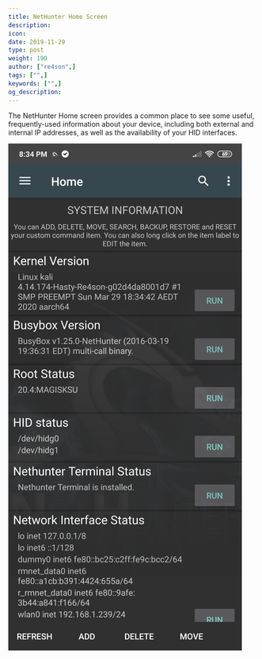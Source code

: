 ```yaml
---
title: NetHunter Home Screen
description:
icon:
date: 2019-11-29
type: post
weight: 190
author: ["re4son",]
tags: ["",]
keywords: ["",]
og_description:
---
```


The NetHunter Home screen provides a common place to see some useful, frequently-used information about your device, including both external and internal IP addresses, as well as the availability of your HID interfaces.

![](./nethunter-home.png)
